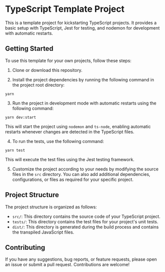 # TypeScript Template Project

This is a template project for kickstarting TypeScript projects. It provides a basic setup with TypeScript, Jest for testing, and nodemon for development with automatic restarts.

## Getting Started

To use this template for your own projects, follow these steps:

1. Clone or download this repository.

2. Install the project dependencies by running the following command in the project root directory:

```
yarn
```

3. Run the project in development mode with automatic restarts using the following command:
```
yarn dev:start
```

This will start the project using `nodemon` and `ts-node`, enabling automatic restarts whenever changes are detected in the TypeScript files.

4. To run the tests, use the following command:
```
yarn test
```

This will execute the test files using the Jest testing framework.

5. Customize the project according to your needs by modifying the source files in the `src` directory. You can also add additional dependencies, configurations, or files as required for your specific project.

## Project Structure

The project structure is organized as follows:

- `src/`: This directory contains the source code of your TypeScript project.
- `tests/`: This directory contains the test files for your project's unit tests.
- `dist/`: This directory is generated during the build process and contains the transpiled JavaScript files.

## Contributing

If you have any suggestions, bug reports, or feature requests, please open an issue or submit a pull request. Contributions are welcome!

